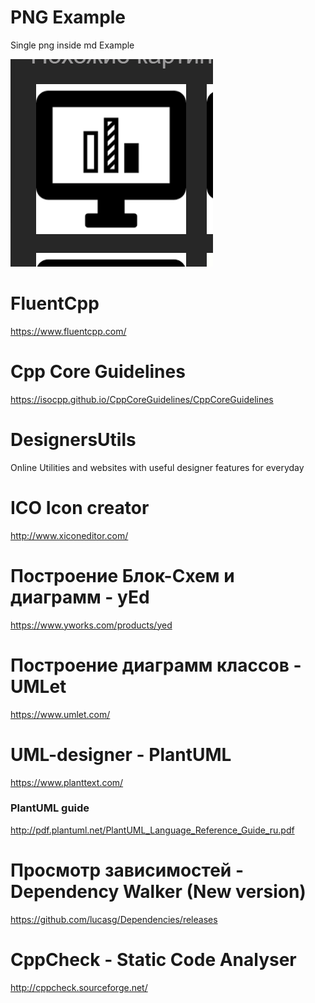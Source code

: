 
# PNG Example
Single png inside md Example


![](Screenshot_006.png)


# FluentCpp
https://www.fluentcpp.com/

# Cpp Core Guidelines
https://isocpp.github.io/CppCoreGuidelines/CppCoreGuidelines

#  ###########################################################
#  ###########################################################

# DesignersUtils
Online Utilities and websites with useful designer features for everyday

# ICO Icon creator
http://www.xiconeditor.com/

# Построение Блок-Схем и диаграмм - yEd
https://www.yworks.com/products/yed

# Построение диаграмм классов - UMLet
https://www.umlet.com/

# UML-designer - PlantUML
https://www.planttext.com/
### PlantUML guide
http://pdf.plantuml.net/PlantUML_Language_Reference_Guide_ru.pdf

# Просмотр зависимостей - Dependency Walker (New version)
https://github.com/lucasg/Dependencies/releases

# CppCheck - Static Code Analyser 
http://cppcheck.sourceforge.net/


